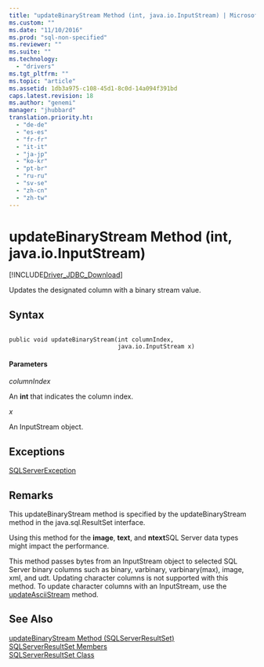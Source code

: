 ```yaml
---
title: "updateBinaryStream Method (int, java.io.InputStream) | Microsoft Docs"
ms.custom: ""
ms.date: "11/10/2016"
ms.prod: "sql-non-specified"
ms.reviewer: ""
ms.suite: ""
ms.technology: 
  - "drivers"
ms.tgt_pltfrm: ""
ms.topic: "article"
ms.assetid: 1db3a975-c108-45d1-8c0d-14a094f391bd
caps.latest.revision: 18
ms.author: "genemi"
manager: "jhubbard"
translation.priority.ht: 
  - "de-de"
  - "es-es"
  - "fr-fr"
  - "it-it"
  - "ja-jp"
  - "ko-kr"
  - "pt-br"
  - "ru-ru"
  - "sv-se"
  - "zh-cn"
  - "zh-tw"
---
```

# updateBinaryStream Method (int, java.io.InputStream)
[!INCLUDE[Driver_JDBC_Download](../../../connect/jdbc/includes)]

  Updates the designated column with a binary stream value.  
  
## Syntax  
  
```  
  
public void updateBinaryStream(int columnIndex,  
                               java.io.InputStream x)  
```  
  
#### Parameters  
 *columnIndex*  
  
 An **int** that indicates the column index.  
  
 *x*  
  
 An InputStream object.  
  
## Exceptions  
 [SQLServerException](../../../connect/jdbc/reference/sqlserverexception-class.md)  
  
## Remarks  
 This updateBinaryStream method is specified by the updateBinaryStream method in the java.sql.ResultSet interface.  
  
 Using this method for the **image**, **text**, and **ntext**SQL Server data types might impact the performance.  
  
 This method passes bytes from an InputStream object to selected SQL Server binary columns such as binary, varbinary, varbinary(max), image, xml, and udt. Updating character columns is not supported with this method. To update character columns with an InputStream, use the [updateAsciiStream](../../../connect/jdbc/reference/updateasciistream-method--sqlserverresultset-.md) method.  
  
## See Also  
 [updateBinaryStream Method &#40;SQLServerResultSet&#41;](../../../connect/jdbc/reference/updatebinarystream-method--sqlserverresultset-.md)   
 [SQLServerResultSet Members](../../../connect/jdbc/reference/sqlserverresultset-members.md)   
 [SQLServerResultSet Class](../../../connect/jdbc/reference/sqlserverresultset-class.md)  
  
  